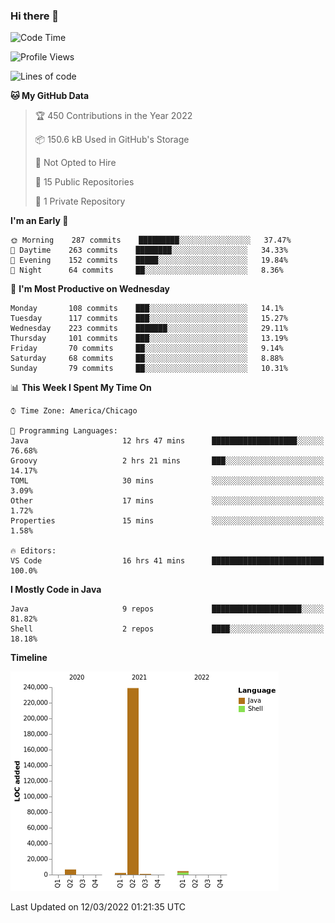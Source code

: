 ### Hi there 👋


<!--START_SECTION:waka-->
![Code Time](http://img.shields.io/badge/Code%20Time-2%2C141%20hrs%2030%20mins-blue)

![Profile Views](http://img.shields.io/badge/Profile%20Views-2-blue)

![Lines of code](https://img.shields.io/badge/From%20Hello%20World%20I%27ve%20Written-253%20Thousand%20lines%20of%20code-blue)

**🐱 My GitHub Data** 

> 🏆 450 Contributions in the Year 2022
 > 
> 📦 150.6 kB Used in GitHub's Storage 
 > 
> 🚫 Not Opted to Hire
 > 
> 📜 15 Public Repositories 
 > 
> 🔑 1 Private Repository 
 > 
**I'm an Early 🐤** 

```text
🌞 Morning    287 commits    █████████░░░░░░░░░░░░░░░░   37.47% 
🌆 Daytime    263 commits    ████████░░░░░░░░░░░░░░░░░   34.33% 
🌃 Evening    152 commits    █████░░░░░░░░░░░░░░░░░░░░   19.84% 
🌙 Night      64 commits     ██░░░░░░░░░░░░░░░░░░░░░░░   8.36%

```
📅 **I'm Most Productive on Wednesday** 

```text
Monday       108 commits    ███░░░░░░░░░░░░░░░░░░░░░░   14.1% 
Tuesday      117 commits    ███░░░░░░░░░░░░░░░░░░░░░░   15.27% 
Wednesday    223 commits    ███████░░░░░░░░░░░░░░░░░░   29.11% 
Thursday     101 commits    ███░░░░░░░░░░░░░░░░░░░░░░   13.19% 
Friday       70 commits     ██░░░░░░░░░░░░░░░░░░░░░░░   9.14% 
Saturday     68 commits     ██░░░░░░░░░░░░░░░░░░░░░░░   8.88% 
Sunday       79 commits     ██░░░░░░░░░░░░░░░░░░░░░░░   10.31%

```


📊 **This Week I Spent My Time On** 

```text
⌚︎ Time Zone: America/Chicago

💬 Programming Languages: 
Java                     12 hrs 47 mins      ███████████████████░░░░░░   76.68% 
Groovy                   2 hrs 21 mins       ███░░░░░░░░░░░░░░░░░░░░░░   14.17% 
TOML                     30 mins             ░░░░░░░░░░░░░░░░░░░░░░░░░   3.09% 
Other                    17 mins             ░░░░░░░░░░░░░░░░░░░░░░░░░   1.72% 
Properties               15 mins             ░░░░░░░░░░░░░░░░░░░░░░░░░   1.58%

🔥 Editors: 
VS Code                  16 hrs 41 mins      █████████████████████████   100.0%

```

**I Mostly Code in Java** 

```text
Java                     9 repos             ████████████████████░░░░░   81.82% 
Shell                    2 repos             ████░░░░░░░░░░░░░░░░░░░░░   18.18%

```


**Timeline**

![Chart not found](https://raw.githubusercontent.com/powercasgamer/powercasgamer/master/charts/bar_graph.png) 


 Last Updated on 12/03/2022 01:21:35 UTC
<!--END_SECTION:waka-->
